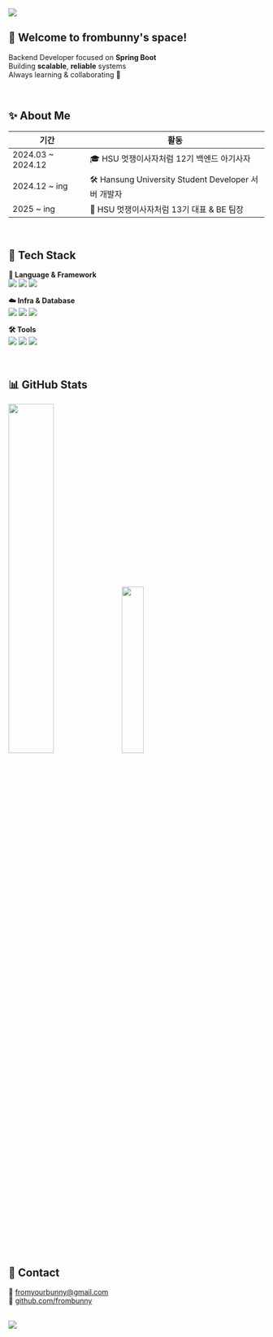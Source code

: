<img src="https://capsule-render.vercel.app/api?type=waving&color=FFAEC9&height=180&section=header&text=frombunny&fontColor=ffffff&fontSize=50&animation=fadeIn" />

## 🐰 Welcome to frombunny's space!

Backend Developer focused on **Spring Boot**  
Building **scalable**, **reliable** systems  
Always learning & collaborating 💫

<br>

## ✨ About Me

| 기간 | 활동 |
|------|------|
| 2024.03 ~ 2024.12 | 🎓 HSU 멋쟁이사자처럼 12기 백엔드 아기사자 | 
| 2024.12 ~ ing | 🛠 Hansung University Student Developer 서버 개발자 |
| 2025 ~ ing | 🦁 HSU 멋쟁이사자처럼 13기 대표 & BE 팀장 |

<br>

## 🧸 Tech Stack

**🔧 Language & Framework**  
<img src="https://img.shields.io/badge/C-FFD1DC?style=for-the-badge" />
<img src="https://img.shields.io/badge/Java-FF8DAA?style=for-the-badge" />
<img src="https://img.shields.io/badge/Spring%20Boot-FF5E99?style=for-the-badge" />

**☁️ Infra & Database**  
<img src="https://img.shields.io/badge/AWS-FFAEC9?style=for-the-badge" />
<img src="https://img.shields.io/badge/Docker-FF8DAA?style=for-the-badge" />
<img src="https://img.shields.io/badge/MySQL-FF5E99?style=for-the-badge" />

**🛠 Tools**  
<img src="https://img.shields.io/badge/Git-FF4F8B?style=for-the-badge" />
<img src="https://img.shields.io/badge/Postman-FF69B4?style=for-the-badge" />
<img src="https://img.shields.io/badge/Figma-FFAEC9?style=for-the-badge" />

<br>

## 📊 GitHub Stats

<p>
  <img src="https://github-readme-stats.vercel.app/api?username=frombunny&hide=contribs,prs&show_icons=true&theme=default&bg_color=ffffff&title_color=FF69B4&text_color=FF88B4&icon_color=FF69B4&border_color=FFAEC9" width="42%" />
  &nbsp;
  <img src="https://github-readme-stats.vercel.app/api/top-langs/?username=frombunny&layout=compact&bg_color=ffffff&title_color=FF69B4&text_color=FF88B4&border_color=FFAEC9" width="29%" />
</p>

<br>

## 💌 Contact

📧 [fromyourbunny@gmail.com](mailto:fromyourbunny@gmail.com)  
🐙 [github.com/frombunny](https://github.com/frombunny)

<br>

<img src="https://capsule-render.vercel.app/api?type=waving&color=FFAEC9&height=120&section=footer" />
